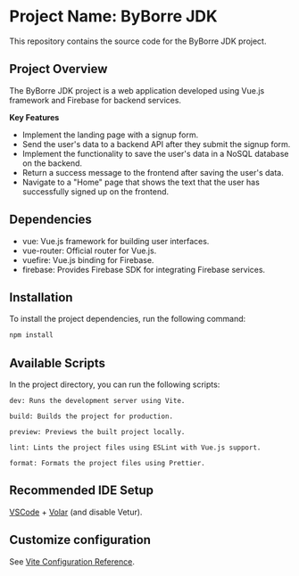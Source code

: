 # Project Name: ByBorre JDK

This repository contains the source code for the ByBorre JDK project.

## Project Overview

The ByBorre JDK project is a web application developed using Vue.js framework and Firebase for backend services.

**Key Features**

- Implement the landing page with a signup form.
- Send the user's data to a backend API after they submit the signup form.
- Implement the functionality to save the user's data in a NoSQL database on the backend.
- Return a success message to the frontend after saving the user's data.
- Navigate to a "Home" page that shows the text that the user has successfully signed up on the frontend.

## Dependencies

- vue: Vue.js framework for building user interfaces.
- vue-router: Official router for Vue.js.
- vuefire: Vue.js binding for Firebase.
- firebase: Provides Firebase SDK for integrating Firebase services.

## Installation

To install the project dependencies, run the following command:

```bash
npm install
```

## Available Scripts

In the project directory, you can run the following scripts:

```
dev: Runs the development server using Vite.
```

```
build: Builds the project for production.
```

```
preview: Previews the built project locally.
```

```
lint: Lints the project files using ESLint with Vue.js support.
```

```
format: Formats the project files using Prettier.
```

## Recommended IDE Setup

[VSCode](https://code.visualstudio.com/) + [Volar](https://marketplace.visualstudio.com/items?itemName=Vue.volar) (and disable Vetur).

## Customize configuration

See [Vite Configuration Reference](https://vitejs.dev/config/).
